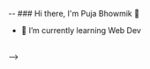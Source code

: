 -- ### Hi there, I'm Puja Bhowmik 👋
- 🌱 I’m currently learning Web Dev
<!--
**Bhowmik-puja/Bhowmik-puja** is a ✨ _special_ ✨ repository because its `README.md` (this file) appears on your GitHub profile.

Here are some ideas to get you started:

- 🔭 I’m currently working on ...
- 🌱 I’m currently learning ...
- 👯 I’m looking to collaborate on ...
- 🤔 I’m looking for help with ...
- 💬 Ask me about ...
- 📫 How to reach me: ...
- 😄 Pronouns: ...
- ⚡ Fun fact: ...
-->

<br /> -->

<!-- [![My GitHub Language Stats](https://github-readme-stats.vercel.app/api/top-langs/?username=Bhowmik-puja&langs_count=5&theme=tokyonight)]() -->
<!-- [![My GitHub Stats](https://github-readme-stats.vercel.app/api/?username=Bhowmik-puja&count_private=true&theme=tokyonight&showicons=true)](); -->
